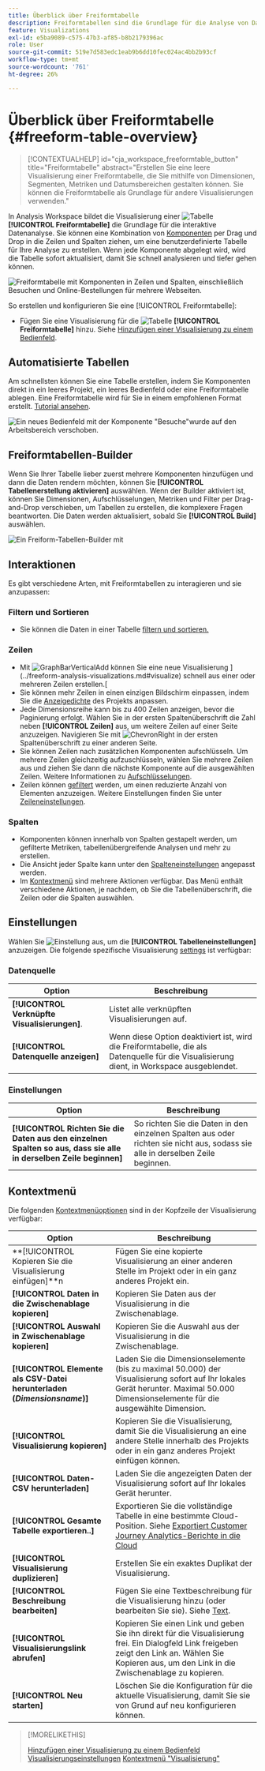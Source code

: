 ```yaml
---
title: Überblick über Freiformtabelle
description: Freiformtabellen sind die Grundlage für die Analyse von Daten in Workspace
feature: Visualizations
exl-id: e5ba9089-c575-47b3-af85-b8b2179396ac
role: User
source-git-commit: 519e7d583edc1eab9b6dd10fec024ac4bb2b93cf
workflow-type: tm+mt
source-wordcount: '761'
ht-degree: 26%

---
```


# Überblick über Freiformtabelle {#freeform-table-overview}

<!-- markdownlint-disable MD034 -->

>[!CONTEXTUALHELP]
>id="cja_workspace_freeformtable_button"
>title="Freiformtabelle"
>abstract="Erstellen Sie eine leere Visualisierung einer Freiformtabelle, die Sie mithilfe von Dimensionen, Segmenten, Metriken und Datumsbereichen gestalten können. Sie können die Freiformtabelle als Grundlage für andere Visualisierungen verwenden."

<!-- markdownlint-enable MD034 -->


In Analysis Workspace bildet die Visualisierung einer ![Tabelle](/help/assets/icons/Table.svg) **[!UICONTROL Freiformtabelle]** die Grundlage für die interaktive Datenanalyse. Sie können eine Kombination von [Komponenten](https://experienceleague.adobe.com/en/docs/analytics/analyze/analysis-workspace/components/analysis-workspace-components) per Drag und Drop in die Zeilen und Spalten ziehen, um eine benutzerdefinierte Tabelle für Ihre Analyse zu erstellen. Wenn jede Komponente abgelegt wird, wird die Tabelle sofort aktualisiert, damit Sie schnell analysieren und tiefer gehen können.

![Freiformtabelle mit Komponenten in Zeilen und Spalten, einschließlich Besuchen und Online-Bestellungen für mehrere Webseiten.](assets/opening-section.png)

So erstellen und konfigurieren Sie eine [!UICONTROL Freiformtabelle]:

* Fügen Sie eine Visualisierung für die ![Tabelle](/help/assets/icons/Table.svg) **[!UICONTROL Freiformtabelle]** hinzu. Siehe [Hinzufügen einer Visualisierung zu einem Bedienfeld](../freeform-analysis-visualizations.md#add-visualizations-to-a-panel).

## Automatisierte Tabellen

Am schnellsten können Sie eine Tabelle erstellen, indem Sie Komponenten direkt in ein leeres Projekt, ein leeres Bedienfeld oder eine Freiformtabelle ablegen. Eine Freiformtabelle wird für Sie in einem empfohlenen Format erstellt. [Tutorial ansehen](https://experienceleague.adobe.com/en/docs/analytics-learn/tutorials/analysis-workspace/building-freeform-tables/auto-build-freeform-tables-in-analysis-workspace).

![Ein neues Bedienfeld mit der Komponente &quot;Besuche&quot;wurde auf den Arbeitsbereich verschoben.](assets/automated-table.png)

## Freiformtabellen-Builder

Wenn Sie Ihrer Tabelle lieber zuerst mehrere Komponenten hinzufügen und dann die Daten rendern möchten, können Sie **[!UICONTROL Tabellenerstellung aktivieren]** auswählen. Wenn der Builder aktiviert ist, können Sie Dimensionen, Aufschlüsselungen, Metriken und Filter per Drag-and-Drop verschieben, um Tabellen zu erstellen, die komplexere Fragen beantworten. Die Daten werden aktualisiert, sobald Sie **[!UICONTROL Build]** auswählen.

![Ein Freiform-Tabellen-Builder mit ](assets/table-builder.png)

## Interaktionen

Es gibt verschiedene Arten, mit Freiformtabellen zu interagieren und sie anzupassen:

### Filtern und Sortieren

* Sie können die Daten in einer Tabelle [ filtern und sortieren.](filter-and-sort.md)

### Zeilen

* Mit ![GraphBarVerticalAdd](/help/assets/icons/GraphBarVerticalAdd.svg) können Sie eine neue Visualisierung ](../freeform-analysis-visualizations.md#visualize) schnell aus einer oder mehreren Zeilen erstellen.[
* Sie können mehr Zeilen in einen einzigen Bildschirm einpassen, indem Sie die [Anzeigedichte](https://experienceleague.adobe.com/en/docs/analytics/analyze/analysis-workspace/build-workspace-project/view-density) des Projekts anpassen.
* Jede Dimensionsreihe kann bis zu 400 Zeilen anzeigen, bevor die Paginierung erfolgt. Wählen Sie in der ersten Spaltenüberschrift die Zahl neben **[!UICONTROL Zeilen]** aus, um weitere Zeilen auf einer Seite anzuzeigen. Navigieren Sie mit ![ChevronRight](/help/assets/icons/ChevronRight.svg) in der ersten Spaltenüberschrift zu einer anderen Seite.
* Sie können Zeilen nach zusätzlichen Komponenten aufschlüsseln. Um mehrere Zeilen gleichzeitig aufzuschlüsseln, wählen Sie mehrere Zeilen aus und ziehen Sie dann die nächste Komponente auf die ausgewählten Zeilen. Weitere Informationen zu [Aufschlüsselungen](https://experienceleague.adobe.com/en/docs/analytics/analyze/analysis-workspace/components/dimensions/t-breakdown-fa).
* Zeilen können [gefiltert](https://experienceleague.adobe.com/en/docs/analytics/analyze/analysis-workspace/visualizations/freeform-table/filter-and-sort) werden, um einen reduzierte Anzahl von Elementen anzuzeigen. Weitere Einstellungen finden Sie unter [Zeileneinstellungen](https://experienceleague.adobe.com/en/docs/analytics/analyze/analysis-workspace/visualizations/freeform-table/column-row-settings/table-settings).

### Spalten

* Komponenten können innerhalb von Spalten gestapelt werden, um gefilterte Metriken, tabellenübergreifende Analysen und mehr zu erstellen.
* Die Ansicht jeder Spalte kann unter den [Spalteneinstellungen](https://experienceleague.adobe.com/en/docs/analytics-platform/using/cja-workspace/visualizations/freeform-table/column-row-settings/column-settings) angepasst werden.
* Im [Kontextmenü](https://experienceleague.adobe.com/en/docs/analytics-learn/tutorials/analysis-workspace/navigating-workspace-projects/right-click-for-workspace-efficiency) sind mehrere Aktionen verfügbar. Das Menü enthält verschiedene Aktionen, je nachdem, ob Sie die Tabellenüberschrift, die Zeilen oder die Spalten auswählen.


## Einstellungen

Wählen Sie ![Einstellung](/help/assets/icons/Setting.svg) aus, um die **[!UICONTROL Tabelleneinstellungen]** anzuzeigen. Die folgende spezifische Visualisierung [settings](../freeform-analysis-visualizations.md#settings) ist verfügbar:

### Datenquelle

| Option | Beschreibung |
|---|---|
| **[!UICONTROL Verknüpfte Visualisierungen]**. | Listet alle verknüpften Visualisierungen auf. |
| **[!UICONTROL Datenquelle anzeigen]** | Wenn diese Option deaktiviert ist, wird die Freiformtabelle, die als Datenquelle für die Visualisierung dient, in Workspace ausgeblendet. |

### Einstellungen

| Option | Beschreibung |
|---|---|
| **[!UICONTROL Richten Sie die Daten aus den einzelnen Spalten so aus, dass sie alle in derselben Zeile beginnen]** | So richten Sie die Daten in den einzelnen Spalten aus oder richten sie nicht aus, sodass sie alle in derselben Zeile beginnen. |


## Kontextmenü

Die folgenden [Kontextmenüoptionen](../freeform-analysis-visualizations.md#context-menu) sind in der Kopfzeile der Visualisierung verfügbar:

| Option | Beschreibung |
| --- | --- |
| **[!UICONTROL Kopieren Sie die Visualisierung einfügen]**n | Fügen Sie eine kopierte Visualisierung an einer anderen Stelle im Projekt oder in ein ganz anderes Projekt ein. |
| **[!UICONTROL Daten in die Zwischenablage kopieren]** | Kopieren Sie Daten aus der Visualisierung in die Zwischenablage. |
| **[!UICONTROL Auswahl in Zwischenablage kopieren]** | Kopieren Sie die Auswahl aus der Visualisierung in die Zwischenablage. |
| **[!UICONTROL Elemente als CSV-Datei herunterladen (*Dimensionsname*)]** | Laden Sie die Dimensionselemente (bis zu maximal 50.000) der Visualisierung sofort auf Ihr lokales Gerät herunter. Maximal 50.000 Dimensionselemente für die ausgewählte Dimension. |
| **[!UICONTROL Visualisierung kopieren]** | Kopieren Sie die Visualisierung, damit Sie die Visualisierung an eine andere Stelle innerhalb des Projekts oder in ein ganz anderes Projekt einfügen können. |
| **[!UICONTROL Daten-CSV herunterladen]** | Laden Sie die angezeigten Daten der Visualisierung sofort auf Ihr lokales Gerät herunter. |
| **[!UICONTROL Gesamte Tabelle exportieren..]** | Exportieren Sie die vollständige Tabelle in eine bestimmte Cloud-Position. Siehe [Exportiert Customer Journey Analytics-Berichte in die Cloud](../../export/export-cloud.md) |
| **[!UICONTROL Visualisierung duplizieren]** | Erstellen Sie ein exaktes Duplikat der Visualisierung. |
| **[!UICONTROL Beschreibung bearbeiten]** | Fügen Sie eine Textbeschreibung für die Visualisierung hinzu (oder bearbeiten Sie sie). Siehe [Text](../text.md). |
| **[!UICONTROL Visualisierungslink abrufen]** | Kopieren Sie einen Link und geben Sie ihn direkt für die Visualisierung frei. Ein Dialogfeld Link freigeben zeigt den Link an. Wählen Sie Kopieren aus, um den Link in die Zwischenablage zu kopieren. |
| **[!UICONTROL Neu starten]** | Löschen Sie die Konfiguration für die aktuelle Visualisierung, damit Sie sie von Grund auf neu konfigurieren können. |


>[!MORELIKETHIS]
>
>[Hinzufügen einer Visualisierung zu einem Bedienfeld](/help/analysis-workspace/visualizations/freeform-analysis-visualizations.md#add-visualizations-to-a-panel)
>[Visualisierungseinstellungen](/help/analysis-workspace/visualizations/freeform-analysis-visualizations.md#settings)
>[Kontextmenü &quot;Visualisierung&quot;](/help/analysis-workspace/visualizations/freeform-analysis-visualizations.md#context-menu)
>
